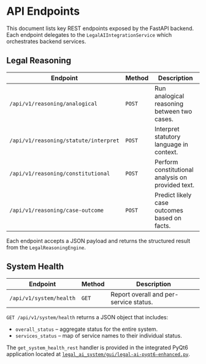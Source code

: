 # API Endpoints

This document lists key REST endpoints exposed by the FastAPI backend. Each endpoint delegates to the `LegalAIIntegrationService` which orchestrates backend services.

## Legal Reasoning

| Endpoint | Method | Description |
|----------|--------|-------------|
| `/api/v1/reasoning/analogical` | `POST` | Run analogical reasoning between two cases. |
| `/api/v1/reasoning/statute/interpret` | `POST` | Interpret statutory language in context. |
| `/api/v1/reasoning/constitutional` | `POST` | Perform constitutional analysis on provided text. |
| `/api/v1/reasoning/case-outcome` | `POST` | Predict likely case outcomes based on facts. |

Each endpoint accepts a JSON payload and returns the structured result from the `LegalReasoningEngine`.

## System Health

| Endpoint | Method | Description |
|----------|--------|-------------|
| `/api/v1/system/health` | `GET` | Report overall and per-service status. |

`GET /api/v1/system/health` returns a JSON object that includes:

- `overall_status` – aggregate status for the entire system.
- `services_status` – map of service names to their individual status.

The `get_system_health_rest` handler is provided in the integrated PyQt6
application located at
[`legal_ai_system/gui/legal-ai-pyqt6-enhanced.py`](../legal_ai_system/gui/legal-ai-pyqt6-enhanced.py).
